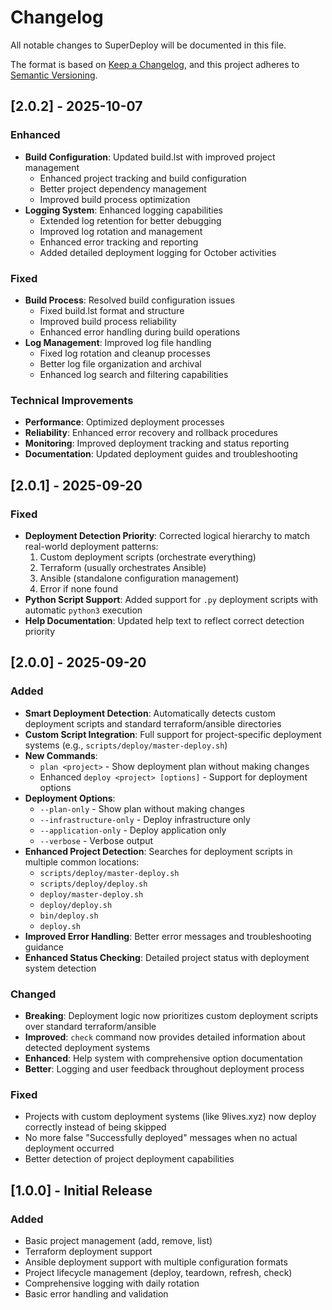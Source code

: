 # Changelog

All notable changes to SuperDeploy will be documented in this file.

The format is based on [Keep a Changelog](https://keepachangelog.com/en/1.0.0/),
and this project adheres to [Semantic Versioning](https://semver.org/spec/v2.0.0.html).

## [2.0.2] - 2025-10-07

### Enhanced
- **Build Configuration**: Updated build.lst with improved project management
  - Enhanced project tracking and build configuration
  - Better project dependency management
  - Improved build process optimization
- **Logging System**: Enhanced logging capabilities
  - Extended log retention for better debugging
  - Improved log rotation and management
  - Enhanced error tracking and reporting
  - Added detailed deployment logging for October activities

### Fixed
- **Build Process**: Resolved build configuration issues
  - Fixed build.lst format and structure
  - Improved build process reliability
  - Enhanced error handling during build operations
- **Log Management**: Improved log file handling
  - Fixed log rotation and cleanup processes
  - Better log file organization and archival
  - Enhanced log search and filtering capabilities

### Technical Improvements
- **Performance**: Optimized deployment processes
- **Reliability**: Enhanced error recovery and rollback procedures
- **Monitoring**: Improved deployment tracking and status reporting
- **Documentation**: Updated deployment guides and troubleshooting

## [2.0.1] - 2025-09-20

### Fixed
- **Deployment Detection Priority**: Corrected logical hierarchy to match real-world deployment patterns:
  1. Custom deployment scripts (orchestrate everything)
  2. Terraform (usually orchestrates Ansible)
  3. Ansible (standalone configuration management)
  4. Error if none found
- **Python Script Support**: Added support for `.py` deployment scripts with automatic `python3` execution
- **Help Documentation**: Updated help text to reflect correct detection priority

## [2.0.0] - 2025-09-20

### Added
- **Smart Deployment Detection**: Automatically detects custom deployment scripts and standard terraform/ansible directories
- **Custom Script Integration**: Full support for project-specific deployment systems (e.g., `scripts/deploy/master-deploy.sh`)
- **New Commands**:
  - `plan <project>` - Show deployment plan without making changes
  - Enhanced `deploy <project> [options]` - Support for deployment options
- **Deployment Options**:
  - `--plan-only` - Show plan without making changes
  - `--infrastructure-only` - Deploy infrastructure only
  - `--application-only` - Deploy application only
  - `--verbose` - Verbose output
- **Enhanced Project Detection**: Searches for deployment scripts in multiple common locations:
  - `scripts/deploy/master-deploy.sh`
  - `scripts/deploy/deploy.sh`
  - `deploy/master-deploy.sh`
  - `deploy/deploy.sh`
  - `bin/deploy.sh`
  - `deploy.sh`
- **Improved Error Handling**: Better error messages and troubleshooting guidance
- **Enhanced Status Checking**: Detailed project status with deployment system detection

### Changed
- **Breaking**: Deployment logic now prioritizes custom deployment scripts over standard terraform/ansible
- **Improved**: `check` command now provides detailed information about detected deployment systems
- **Enhanced**: Help system with comprehensive option documentation
- **Better**: Logging and user feedback throughout deployment process

### Fixed
- Projects with custom deployment systems (like 9lives.xyz) now deploy correctly instead of being skipped
- No more false "Successfully deployed" messages when no actual deployment occurred
- Better detection of project deployment capabilities

## [1.0.0] - Initial Release

### Added
- Basic project management (add, remove, list)
- Terraform deployment support
- Ansible deployment support with multiple configuration formats
- Project lifecycle management (deploy, teardown, refresh, check)
- Comprehensive logging with daily rotation
- Basic error handling and validation